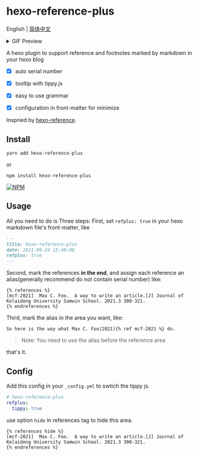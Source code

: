 # hexo-reference-plus
English | [简体中文](https://github.com/MaxChang3/hexo-reference-plus/blob/main/README_CN.md)

<details>
<summary>GIF Preview</summary>

![](https://s3.ax1x.com/2021/09/27/4gfIiD.gif)

</details>


A hexo plugin to support reference and footnotes marked  by markdown in your hexo blog

- [x] auto serial number

- [x] tooltip with tippy.js 

- [x] easy to use  grammar 

- [x] configuration in front-matter for minimize 


Inspried by [hexo-reference](https://github.com/kchen0x/hexo-reference).

## Install
```
yarn add hexo-reference-plus
```
or 
```
npm install hexo-reference-plus
```
[![NPM](https://nodei.co/npm/hexo-reference-plus.png)](https://nodei.co/npm/hexo-reference-plus/)

## Usage
All you need to do is Three steps:
First, set `refplus: true` in your hexo markdown file's front-matter, like
```markdown
---
title: hexo-reference-plus
date: 2021-09-24 15:49:08
refplus: true
---
```

Second, mark the references **in the end**, and assign each reference an alias(generally recommend do not contain serial number) like:
```
{% references %}
[mcf-2021]  Max C. Foo.  A way to write an article.[J] Journal of Kelaideng University Samwin School. 2021.3 300-321.
{% endreferences %}
```
Third, mark the alias in the area you want, like:
```
So here is the way what Max C. Foo(2021){% ref mcf-2021 %} do.
```

> Note: You need to use the alias before the reference area

that's it.

## Config

Add this config in your `_config.yml` to swtich the tippy js.
```yaml
# hexo-reference-plus
refplus:
  tippy: true
```

use option `hide` in references tag to hide this area.
```
{% references hide %}
[mcf-2021]  Max C. Foo.  A way to write an article.[J] Journal of Kelaideng University Samwin School. 2021.3 300-321.
{% endreferences %}
```
